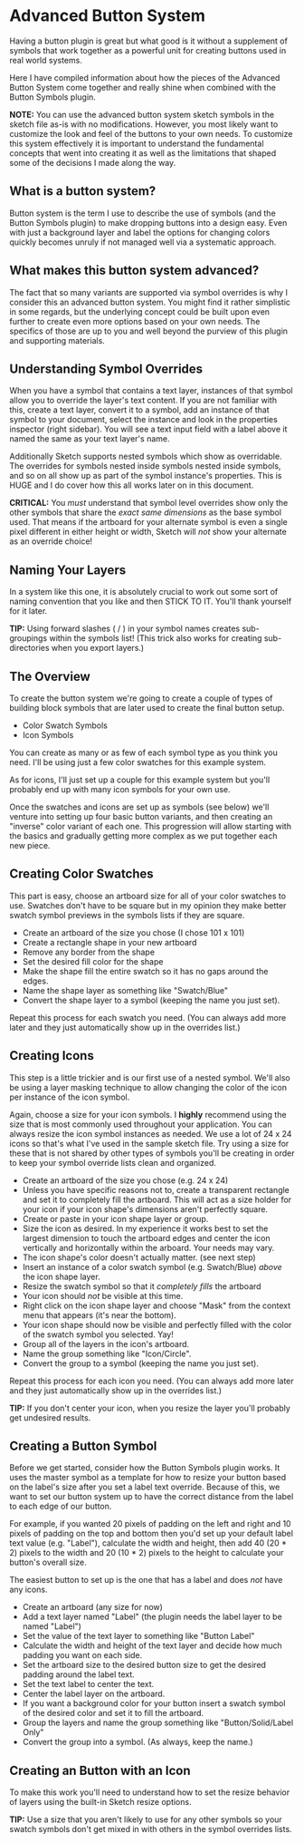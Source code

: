 # Advanced Button System

Having a button plugin is great but what good is it without a supplement of symbols that work together as a powerful unit for creating buttons used in real world systems.

Here I have compiled information about how the pieces of the Advanced Button System come together and really shine when combined with the Button Symbols plugin.

**NOTE:** You can use the advanced button system sketch symbols in the sketch file as-is with no modifications. However, you most likely want to customize the look and feel of the buttons to your own needs. To customize this system effectively it is important to understand the fundamental concepts that went into creating it as well as the limitations that shaped some of the decisions I made along the way.

## What is a button system?

Button system is the term I use to describe the use of symbols (and the Button Symbols plugin) to make dropping buttons into a design easy. Even with just a background layer and label the options for changing colors quickly becomes unruly if not managed well via a systematic approach.


## What makes this button system advanced?

The fact that so many variants are supported via symbol overrides is why I consider this an advanced button system. You might find it rather simplistic in some regards, but the underlying concept could be built upon even further to create even more options based on your own needs. The specifics of those are up to you and well beyond the purview of this plugin and supporting materials.

## Understanding Symbol Overrides

When you have a symbol that contains a text layer, instances of that symbol allow you to override the layer's text content. If you are not familiar with this, create a text layer, convert it to a symbol, add an instance of that symbol to your document, select the instance and look in the properties inspector (right sidebar). You will see a text input field with a label above it named the same as your text layer's name.

Additionally Sketch supports nested symbols which show as overridable. The overrides for symbols nested inside symbols nested inside symbols, and so on all show up as part of the symbol instance's properties. This is HUGE and I do cover how this all works later on in this document.

**CRITICAL:** You _must_ understand that symbol level overrides show only the other symbols that share the _exact same dimensions_ as the base symbol used. That means if the artboard for your alternate symbol  is even a single pixel different in either height or width, Sketch will _not_ show your alternate as an override choice!

## Naming Your Layers

In a system like this one, it is absolutely crucial to work out some sort of naming convention that you like and then STICK TO IT. You'll thank yourself for it later.

**TIP:** Using forward slashes ( / ) in your symbol names creates sub-groupings within the symbols list! (This trick also works for creating sub-directories when you export layers.)

## The Overview

To create the button system we're going to create a couple of types of building block symbols that are later used to create the final button setup.

- Color Swatch Symbols
- Icon Symbols

You can create as many or as few of each symbol type as you think you need. I'll be using just a few color swatches for this example system.

As for icons, I'll just set up a couple for this example system but you'll probably end up with many icon symbols for your own use.

Once the swatches and icons are set up as symbols (see below) we'll venture into setting up four basic button variants, and then creating an "inverse" color variant of each one. This progression will allow starting with the basics and gradually getting more complex as we put together each new piece.

## Creating Color Swatches

This part is easy, choose an artboard size for all of your color swatches to use. Swatches don't have to be square but in my opinion they make better swatch symbol previews in the symbols lists if they are square.

- Create an artboard of the size you chose (I chose 101 x 101)
- Create a rectangle shape in your new artboard
- Remove any border from the shape
- Set the desired fill color for the shape
- Make the shape fill the entire swatch so it has no gaps around the edges.
- Name the shape layer as something like "Swatch/Blue"
- Convert the shape layer to a symbol (keeping the name you just set).

Repeat this process for each swatch you need. (You can always add more later and they just automatically show up in the overrides list.)

## Creating Icons

This step is a little trickier and is our first use of a nested symbol. We'll also be using a layer masking technique to allow changing the color of the icon per instance of the icon symbol.

Again, choose a size for your icon symbols. I **highly** recommend using the size that is most commonly used throughout your application. You can always resize the icon symbol instances as needed. We use a lot of 24 x 24 icons so that's what I've used in the sample sketch file. Try using a size for these that is not shared by other types of symbols you'll be creating in order to keep your symbol override lists clean and organized.

- Create an artboard of the size you chose (e.g. 24 x 24)
- Unless you have specific reasons not to, create a transparent rectangle and set it to completely fill the artboard. This will act as a size holder for your icon if your icon shape's dimensions aren't perfectly square.
- Create or paste in your icon shape layer or group.
- Size the icon as desired. In my experience it works best to set the largest dimension to touch the artboard edges and center the icon vertically and horizontally within the arboard. Your needs may vary.
- The icon shape's color doesn't actually matter. (see next step)
- Insert an instance of a color swatch symbol (e.g. Swatch/Blue) _above_ the icon shape layer.
- Resize the swatch symbol so that it _completely fills_ the artboard
- Your icon should _not_ be visible at this time.
- Right click on the icon shape layer and choose "Mask" from the context menu that appears (it's near the bottom).
- Your icon shape should now be visible and perfectly filled with the color of the swatch symbol you selected. Yay!
- Group all of the layers in the icon's artboard.
- Name the group something like "Icon/Circle".
- Convert the group to a symbol (keeping the name you just set).

Repeat this process for each icon you need. (You can always add more later and they just automatically show up in the overrides list.)

**TIP:** If you don't center your icon, when you resize the layer you'll probably get undesired results.

## Creating a Button Symbol

Before we get started, consider how the Button Symbols plugin works. It uses the master symbol as a template for how to resize your button based on the label's size after you set a label text override. Because of this, we want to set our button system up to have the correct distance from the label to each edge of our button.

For example, if you wanted 20 pixels of padding on the left and right and 10 pixels of padding on the top and bottom then you'd set up your default label text value (e.g. "Label"), calculate the width and height, then add 40 (20 * 2) pixels to the width and 20 (10 * 2) pixels to the height to calculate your button's overall size.

The easiest button to set up is the one that has a label and does _not_ have any icons.

- Create an artboard (any size for now)
- Add a text layer named "Label" (the plugin needs the label layer to be named "Label")
- Set the value of the text layer to something like "Button Label"
- Calculate the width and height of the text layer and decide how much padding you want on each side.
- Set the artboard size to the desired button size to get the desired padding around the label text.
- Set the text label to center the text.
- Center the label layer on the artboard.
- If you want a background color for your button insert a swatch symbol of the desired color and set it to fill the artboard.
- Group the layers and name the group something like "Button/Solid/Label Only"
- Convert the group into a symbol. (As always, keep the name.)


## Creating an Button with an Icon

To make this work you'll need to understand how to set the resize behavior of layers using the built-in Sketch resize options.



**TIP:** Use a size that you aren't likely to use for any other symbols so your swatch symbols don't get mixed in with others in the symbol overrides lists.



















